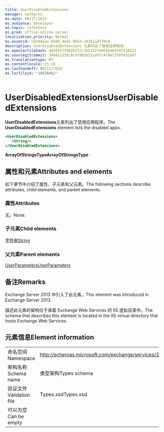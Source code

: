 ```yaml
---
title: UserDisabledExtensions
manager: sethgros
ms.date: 09/17/2015
ms.audience: Developer
ms.topic: reference
ms.prod: office-online-server
localization_priority: Normal
ms.assetid: c8294eee-6588-4e42-965d-c8261a4770c9
description: UserDisabledExtensions 元素列出了禁用应用程序。
ms.openlocfilehash: 4d2935779626337c2b5132fe0556a6d707516223
ms.sourcegitcommit: 34041125dc8c5f993b21cebfc4f8b72f0fd2cb6f
ms.translationtype: MT
ms.contentlocale: zh-CN
ms.lasthandoff: 06/11/2018
ms.locfileid: "19838462"
---
```

# <a name="userdisabledextensions"></a><span data-ttu-id="3ed66-103">UserDisabledExtensions</span><span class="sxs-lookup"><span data-stu-id="3ed66-103">UserDisabledExtensions</span></span>

<span data-ttu-id="3ed66-104">**UserDisabledExtensions**元素列出了禁用应用程序。</span><span class="sxs-lookup"><span data-stu-id="3ed66-104">The **UserDisabledExtensions** element lists the disabled apps.</span></span> 
  
```XML
<UserDisabledExtensions>
   <String/>
</UserDisabledExtensions>
```

 <span data-ttu-id="3ed66-105">**ArrayOfStringsType**</span><span class="sxs-lookup"><span data-stu-id="3ed66-105">**ArrayOfStringsType**</span></span>
## <a name="attributes-and-elements"></a><span data-ttu-id="3ed66-106">属性和元素</span><span class="sxs-lookup"><span data-stu-id="3ed66-106">Attributes and elements</span></span>

<span data-ttu-id="3ed66-107">如下章节中介绍了属性、子元素和父元素。</span><span class="sxs-lookup"><span data-stu-id="3ed66-107">The following sections describe attributes, child elements, and parent elements.</span></span>
  
### <a name="attributes"></a><span data-ttu-id="3ed66-108">属性</span><span class="sxs-lookup"><span data-stu-id="3ed66-108">Attributes</span></span>

<span data-ttu-id="3ed66-109">无。</span><span class="sxs-lookup"><span data-stu-id="3ed66-109">None.</span></span>
  
### <a name="child-elements"></a><span data-ttu-id="3ed66-110">子元素</span><span class="sxs-lookup"><span data-stu-id="3ed66-110">Child elements</span></span>

[<span data-ttu-id="3ed66-111">字符串</span><span class="sxs-lookup"><span data-stu-id="3ed66-111">String</span></span>](string.md)
  
### <a name="parent-elements"></a><span data-ttu-id="3ed66-112">父元素</span><span class="sxs-lookup"><span data-stu-id="3ed66-112">Parent elements</span></span>

[<span data-ttu-id="3ed66-113">UserParameters</span><span class="sxs-lookup"><span data-stu-id="3ed66-113">UserParameters</span></span>](userparameters.md)
  
## <a name="remarks"></a><span data-ttu-id="3ed66-114">备注</span><span class="sxs-lookup"><span data-stu-id="3ed66-114">Remarks</span></span>

<span data-ttu-id="3ed66-115">Exchange Server 2013 中引入了此元素。</span><span class="sxs-lookup"><span data-stu-id="3ed66-115">This element was introduced in Exchange Server 2013.</span></span>
  
<span data-ttu-id="3ed66-116">描述此元素的架构位于承载 Exchange Web Services 的 IIS 虚拟目录中。</span><span class="sxs-lookup"><span data-stu-id="3ed66-116">The schema that describes this element is located in the IIS virtual directory that hosts Exchange Web Services.</span></span>
  
## <a name="element-information"></a><span data-ttu-id="3ed66-117">元素信息</span><span class="sxs-lookup"><span data-stu-id="3ed66-117">Element information</span></span>

|||
|:-----|:-----|
|<span data-ttu-id="3ed66-118">命名空间</span><span class="sxs-lookup"><span data-stu-id="3ed66-118">Namespace</span></span>  <br/> |http://schemas.microsoft.com/exchange/services/2006/types  <br/> |
|<span data-ttu-id="3ed66-119">架构名称</span><span class="sxs-lookup"><span data-stu-id="3ed66-119">Schema name</span></span>  <br/> |<span data-ttu-id="3ed66-120">类型架构</span><span class="sxs-lookup"><span data-stu-id="3ed66-120">Types schema</span></span>  <br/> |
|<span data-ttu-id="3ed66-121">验证文件</span><span class="sxs-lookup"><span data-stu-id="3ed66-121">Validation file</span></span>  <br/> |<span data-ttu-id="3ed66-122">Types.xsd</span><span class="sxs-lookup"><span data-stu-id="3ed66-122">Types.xsd</span></span>  <br/> |
|<span data-ttu-id="3ed66-123">可以为空</span><span class="sxs-lookup"><span data-stu-id="3ed66-123">Can be empty</span></span>  <br/> ||
   

